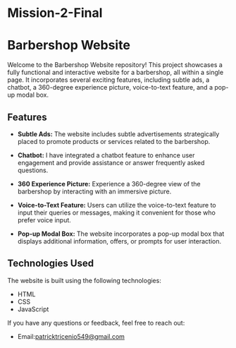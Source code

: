 # Mission-2-Final

# Barbershop Website

Welcome to the Barbershop Website repository! This project showcases a fully functional and interactive website for a barbershop, all within a single page. It incorporates several exciting features, including subtle ads, a chatbot, a 360-degree experience picture, voice-to-text feature, and a pop-up modal box.

## Features

- **Subtle Ads:** The website includes subtle advertisements strategically placed to promote products or services related to the barbershop.

- **Chatbot:** I have integrated a chatbot feature to enhance user engagement and provide assistance or answer frequently asked questions.

- **360 Experience Picture:** Experience a 360-degree view of the barbershop by interacting with an immersive picture.

- **Voice-to-Text Feature:** Users can utilize the voice-to-text feature to input their queries or messages, making it convenient for those who prefer voice input.

- **Pop-up Modal Box:** The website incorporates a pop-up modal box that displays additional information, offers, or prompts for user interaction.

## Technologies Used

The website is built using the following technologies:

- HTML
- CSS
- JavaScript


If you have any questions or feedback, feel free to reach out:

- Email:patricktricenio549@gmail.com
